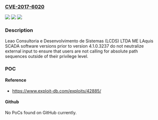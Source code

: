 ### [CVE-2017-6020](https://cve.mitre.org/cgi-bin/cvename.cgi?name=CVE-2017-6020)
![](https://img.shields.io/static/v1?label=Product&message=LAquis%20SCADA%20software&color=blue)
![](https://img.shields.io/static/v1?label=Version&message=versions%20prior%20to%20version%204.1.0.3237%20&color=brightgreen)
![](https://img.shields.io/static/v1?label=Vulnerability&message=Path%20traversal%20CWE-22&color=brightgreen)

### Description

Leao Consultoria e Desenvolvimento de Sistemas (LCDS) LTDA ME LAquis SCADA software versions prior to version 4.1.0.3237 do not neutralize external input to ensure that users are not calling for absolute path sequences outside of their privilege level.

### POC

#### Reference
- https://www.exploit-db.com/exploits/42885/

#### Github
No PoCs found on GitHub currently.

